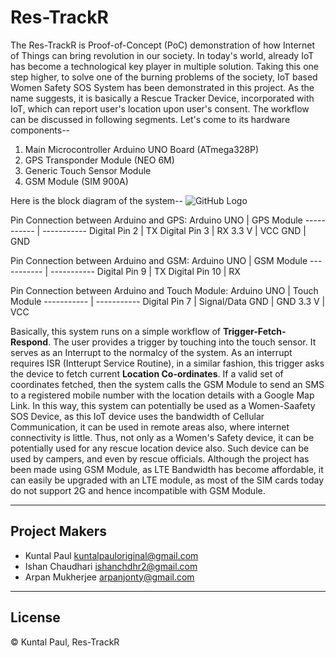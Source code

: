 # Res-TrackR
The Res-TrackR is Proof-of-Concept (PoC) demonstration of how Internet of Things can bring revolution in our society.
In today's world, already IoT has become a technological key player in multiple solution. Taking this one step higher, to solve one of the burning
problems of the society, IoT based Women Safety SOS System has been demonstrated in this project. As the name suggests, it is basically a Rescue Tracker Device,
incorporated with IoT, which can report user's location upon user's consent. The workflow can be discussed in following segments.
Let's come to its hardware components--

1. Main Microcontroller Arduino UNO Board (ATmega328P)
2. GPS Transponder Module (NEO 6M)
3. Generic Touch Sensor Module
4. GSM Module (SIM 900A)

Here is the block diagram of the system--
![GitHub Logo](/images/IMG_20210419_180712.jpg)


Pin Connection between Arduino and GPS:
Arduino UNO | GPS Module
----------- | -----------
Digital Pin 2 | TX
Digital Pin 3 | RX
3.3 V | VCC
GND | GND

Pin Connection between Arduino and GSM:
Arduino UNO | GSM Module
----------- | -----------
Digital Pin 9 | TX
Digital Pin 10 | RX

Pin Connection between Arduino and Touch Module:
Arduino UNO | Touch Module
----------- | -----------
Digital Pin 7 | Signal/Data
GND | GND
3.3 V | VCC

Basically, this system runs on a simple workflow of **Trigger-Fetch-Respond**. The user provides a trigger by touching into the touch sensor. It serves as an Interrupt to 
the normalcy of the system. As an interrupt requires ISR (Intterupt Service Routine), in a similar fashion, this trigger asks the device to fetch current **Location 
Co-ordinates**. If a valid set of coordinates fetched, then the system calls the GSM Module to send an SMS to a registered mobile number with the location details with 
a Google Map Link.
In this way, this system can potentially be used as a Women-Saafety SOS Device, as this IoT device uses the bandwidth of Cellular Communication, it can be used in remote 
areas also, where internet connectivity is little. Thus, not only as a Women's Safety device, it can be potentially used for any rescue location device also. Such device 
can be used by campers, and even by rescue officials.
Although the project has been made using GSM Module, as LTE Bandwidth has become affordable, it can easily be upgraded with an LTE module, as most of the SIM cards today 
do not support 2G and hence incompatible with GSM Module.

---

## Project Makers

- Kuntal Paul     <kuntalpauloriginal@gmail.com>
- Ishan Chaudhari <ishanchdhr2@gmail.com>
- Arpan Mukherjee <arpanjonty@gmail.com>

---

## License

&copy; Kuntal Paul, Res-TrackR
